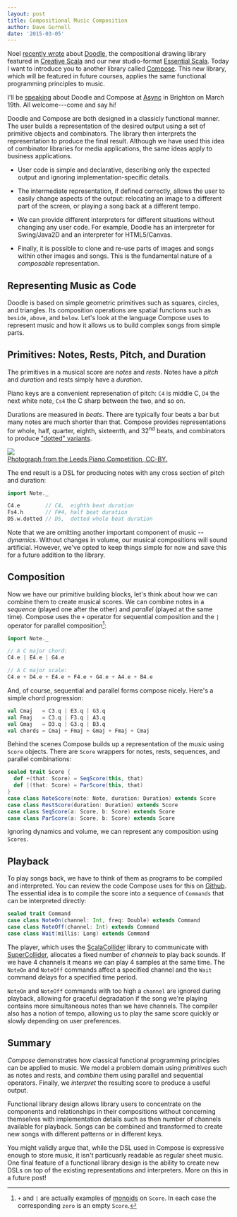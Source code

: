 ```yaml
---
layout: post
title: Compositional Music Composition
author: Dave Gurnell
date: '2015-03-05'
---
```


Noel [recently wrote][studio-scala] about [Doodle][doodle],
the compositional drawing library featured in
[Creative Scala][creative-scala] and our new studio-format [Essential Scala][essential-scala].
Today I want to introduce you to another library called [Compose][compose].
This new library, which will be featured in future courses,
applies the same functional programming principles to music.

<!-- break -->

I'll be [speaking][async-talk] about Doodle and Compose at
[Async][async] in Brighton on March 19th. All welcome---come and say hi!

Doodle and Compose are both designed in a classicly functional manner.
The user builds a representation of the desired output
using a set of primitive objects and combinators.
The library then interprets the representation
to produce the final result.
Although we have used this idea of combinator libraries for
media applications, the same ideas apply to business applications.

 - User code is simple and declarative,
   describing only the expected output
   and ignoring implementation-specific details.

 - The intermediate representation, if defined correctly,
   allows the user to easily change aspects of the output:
   relocating an image to a different part of the screen,
   or playing a song back at a different tempo.

 - We can provide different interpreters for different situations
   without changing any user code.
   For example, Doodle has an interpreter for Swing/Java2D
   and an interpreter for HTML5/Canvas.

 - Finally, it is possible to clone and re-use
   parts of images and songs within other images and songs.
   This is the fundamental nature of a *composable* representation.

## Representing Music as Code

Doodle is based on simple geometric primitives
such as squares, circles, and triangles.
Its composition operations are spatial functions such as
`beside`, `above`, and `below`.
Let's look at the language Compose uses to represent music
and how it allows us to build complex songs from simple parts.

## Primitives: Notes, Rests, Pitch, and Duration

The primitives in a musical score are _notes_ and _rests_.
Notes have a _pitch_ and _duration_ and rests simply have a _duration_.

Piano keys are a convenient represenation of pitch:
`C4` is middle C, `D4` the next white note,
`Cs4` the C sharp between the two, and so on.

Durations are measured in *beats*.
There are typically four beats a bar but many notes are much shorter than that.
Compose provides representations for whole, half, quarter, eighth, sixteenth,
and 32<sup>nd</sup> beats, and combinators to produce
["dotted" variants][dotted-notes].

<div class="captioned">
  <img src="/images/blog/2015-03-05-compositional-music-composition-pitches.jpg">
  <div class="caption">
    <a href="https://www.flickr.com/photos/124497826@N08/14121388525">
      Photograph from the Leeds Piano Competition, CC-BY.
    </a>
  </div>
</div>

The end result is a DSL for producing notes with any cross section of
pitch and duration:

~~~ scala
import Note._

C4.e        // C4,  eighth beat duration
Fs4.h       // F#4, half beat duration
D5.w.dotted // D5,  dotted whole beat duration
~~~

Note that we are omitting another important component of music -- *dynamics*.
Without changes in volume, our musical compositions will sound artificial.
However, we've opted to keep things simple for now
and save this for a future addition to the library.

## Composition

Now we have our primitive building blocks,
let's think about how we can combine them to create musical scores.
We can combine notes in a *sequence* (played one after the other) and
*parallel* (played at the same time).
Compose uses the `+` operator for sequential composition and
the `|` operator for parallel composition[^monoid]:

~~~ scala
import Note._

// A C major chord:
C4.e | E4.e | G4.e

// A C major scale:
C4.e + D4.e + E4.e + F4.e + G4.e + A4.e + B4.e
~~~

And, of course, sequential and parallel forms compose nicely.
Here's a simple chord progression:

~~~ scala
val Cmaj   = C3.q | E3.q | G3.q
val Fmaj   = C3.q | F3.q | A3.q
val Gmaj   = D3.q | G3.q | B3.q
val chords = Cmaj + Fmaj + Gmaj + Fmaj + Cmaj
~~~

Behind the scenes Compose builds up a representation of the
music using `Score` objects. There are `Score` wrappers
for notes, rests, sequences, and parallel combinations:

~~~ scala
sealed trait Score {
  def +(that: Score) = SeqScore(this, that)
  def |(that: Score) = ParScore(this, that)
}
case class NoteScore(note: Note, duration: Duration) extends Score
case class RestScore(duration: Duration) extends Score
case class SeqScore(a: Score, b: Score) extends Score
case class ParScore(a: Score, b: Score) extends Score
~~~

Ignoring dynamics and volume,
we can represent any composition using `Scores`.

[^monoid]: `+` and `|` are actually examples of [monoids][monoid] on `Score`. In each case the corresponding `zero` is an empty `Score`.

## Playback

To play songs back, we have to think of them as
programs to be compiled and interpreted.
You can review the code Compose uses for this on [Github][compose].
The essential idea is to compile the score into a
sequence of `Commands` that can be interpreted directly:

~~~ scala
sealed trait Command
case class NoteOn(channel: Int, freq: Double) extends Command
case class NoteOff(channel: Int) extends Command
case class Wait(millis: Long) extends Command
~~~

The player, which uses the [ScalaCollider][scalacollider] library
to communicate with [SuperCollider][supercollider],
allocates a fixed number of *channels* to play back sounds.
If we have 4 channels it means we can play 4 samples at the same time.
The `NoteOn` and `NoteOff` commands affect a specified channel
and the `Wait` command delays for a specified time period.

`NoteOn` and `NoteOff` commands with too high a `channel`
are ignored during playback, allowing for graceful degradation
if the song we're playing contains
more simultaneous notes than we have channels.
The compiler also has a notion of tempo,
allowing us to play the same score quickly or slowly
depending on user preferences.

## Summary

*Compose* demonstrates how classical
functional programming principles can be applied to music.
We model a problem domain using *primitives* such as notes and rests,
and *combine* them using parallel and sequential operators.
Finally, we *interpret* the resulting score to produce a useful output.

Functional library design allows library users to concentrate on the
components and relationships in their compositions
without concerning themselves with implementation details such
as then number of channels available for playback.
Songs can be combined and transformed to create new songs
with different patterns or in different keys.

You might validly argue that,
while the DSL used in Compose is expressive enough to store music,
it isn't particuarly readable as regular sheet music.
One final feature of a functional library design
is the ability to create new DSLs
on top of the existing representations and interpreters.
More on this in a future post!

[async]: http://asyncjs.com/
[async-talk]: http://asyncjs.com/creative-functional-programming/
[studio-scala]: /blog/posts/2015/01/29/rethinking-online-training.html
[creative-scala]: /training/courses/creative-scala
[essential-scala]: /training/courses/essential-scala
[doodle]: https://github.com/underscoreio/doodle
[compose]: https://github.com/underscoreio/compose
[scalacollider]: http://www.sciss.de/scalaCollider/
[hanns-rutz]: http://sciss.de/
[supercollider]: http://audiosynth.com/
[tab-unit-tests]: https://github.com/underscoreio/compose/blob/master/src/test/scala/compose/tab/TablatureSyntaxSpec.scala
[dotted-notes]: https://en.wikipedia.org/wiki/Dotted_note
[monoid]: http://eed3si9n.com/learning-scalaz/Monoid.html
